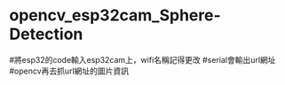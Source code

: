# opencv_esp32cam_Sphere-Detection
#將esp32的code輸入esp32cam上，wifi名稱記得更改
#serial會輸出url網址
#opencv再去抓url網址的圖片資訊
